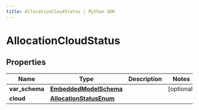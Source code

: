 ```yaml
---
title: AllocationCloudStatus | Python SDK
---
```


# AllocationCloudStatus


## Properties

Name | Type | Description | Notes
------------ | ------------- | ------------- | -------------
**var_schema** | [**EmbeddedModelSchema**](EmbeddedModelSchema) |  | [optional] 
**cloud** | [**AllocationStatusEnum**](AllocationStatusEnum) |  | 


